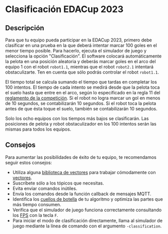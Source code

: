 # Clasificación EDACup 2023 

## Descripción

Para que tu equipo pueda participar en la EDACup 2023, primero debe clasificar en una prueba en la que deberá intentar marcar 100 goles en el menor tiempo posible. Para hacerlo, ejecuta el simulador de juego y selecciona la opción "Clasificación". El software colocará automáticamente la pelota en una posición aleatoria y deberás marcar goles en el arco del equipo 1 con el robot `robot1.1`, mientras que el robot `robot2.1` intentará obstaculizarte. Ten en cuenta que sólo podrás controlar el robot `robot1.1`.

El tiempo total se calcula sumando el tiempo que tardas en completar los 100 intentos. El tiempo de cada intento se medirá desde que la pelota toca el suelo hasta que entre en el arco, según lo especificado en la regla 11 del [reglamento de la competición](REGLAMENTO.md). Si el robot no logra marcar un gol en menos de 10 segundos, se contabilizarán 10 segundos. Si el robot toca la pelota antes de que ésta toque el suelo, también se contabilizarán 10 segundos.

Solo los ocho equipos con los tiempos más bajos se clasificarán. Las posiciones de pelota y robot obstaculizador en los 100 intentos serán las mismas para todos los equipos.

## Consejos

Para aumentar las posibilidades de éxito de tu equipo, te recomendamos seguir estos consejos:

* Utiliza alguna [biblioteca de vectores](https://pypi.org/search/?q=vector) para trabajar cómodamente con [vectores](https://es.wikipedia.org/wiki/Vector).
* Suscríbete sólo a los tópicos que necesitas.
* Evita enviar comandos inútiles.
* Envía los comandos desde la función callback de mensajes MQTT.
* Identifica los [cuellos de botella](https://es.wikipedia.org/wiki/Cuello_de_botella) de tu algoritmo y optimiza las partes que más tiempo consumen.
* Verifica que el simulador de juego funciona correctamente consultando los [FPS](https://es.wikipedia.org/wiki/Fotogramas_por_segundo) con la tecla `F`.
* Para iniciar el modo de clasificación directamente, llama al simulador de juego mediante la línea de comando con el argumento `-classification`.
